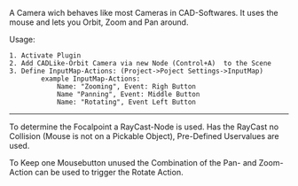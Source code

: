A Camera wich behaves like most Cameras in 
CAD-Softwares. It uses the mouse and lets you Orbit,
Zoom and Pan around. 

Usage:

	1. Activate Plugin
	2. Add CADLike-Orbit Camera via new Node (Control+A)  to the Scene
	3. Define InputMap-Actions: (Project->Poject Settings->InputMap)
			example InputMap-Actions:
				Name: "Zooming", Event: Righ Button
				Name "Panning", Event: Middle Button
				Name: "Rotating", Event Left Button

---------------------------------------------------------------------
To determine the Focalpoint a RayCast-Node is used.
Has the RayCast no Collision  (Mouse is not on
a Pickable Object), Pre-Defined Uservalues are used.
 
To Keep one Mousebutton unused the Combination of the
Pan- and Zoom-Action can be used to trigger the Rotate
 Action.
